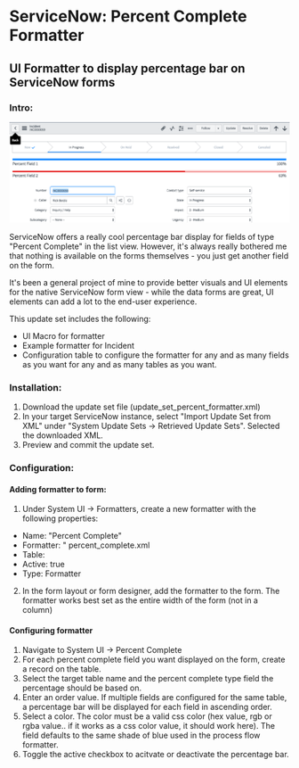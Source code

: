 # ServiceNow: Percent Complete Formatter
## UI Formatter to display percentage bar on ServiceNow forms

### Intro:
![Screenshot](https://github.com/dgimmler/servicenow-percent-complete/blob/master/Percentage%20Bars%20Screenshot.png?raw=true)

ServiceNow offers a really cool percentage bar display for fields of type "Percent Complete" in the list view. However, it's always really bothered me that nothing is available on the forms themselves - you just get another field on the form.

It's been a general project of mine to provide better visuals and UI elements for the native ServiceNow form view - while the data forms are great, UI elements can add a lot to the end-user experience.

This update set includes the following:
- UI Macro for formatter
- Example formatter for Incident
- Configuration table to configure the formatter for any and as many fields as you want for any and as many tables as you want. 

### Installation:
1. Download the update set file (update_set_percent_formatter.xml)
2. In your target ServiceNow instance, select "Import Update Set from XML" under "System Update Sets -> Retrieved Update Sets". Selected the downloaded XML.
3. Preview and commit the update set.

### Configuration:

#### Adding formatter to form:
1. Under System UI -> Formatters, create a new formatter with the following properties:
- Name: "Percent Complete"
- Formatter: " percent_complete.xml
- Table: <target table>
- Active: true
- Type: Formatter
  
2. In the form layout or form designer, add the formatter to the form. The formatter works best set as the entire width of the form (not in a column)

#### Configuring formatter
1. Navigate to System UI -> Percent Complete
2. For each percent complete field you want displayed on the form, create a record on the table. 
3. Select the target table name and the percent complete type field the percentage should be based on.
4. Enter an order value. If multiple fields are configured for the same table, a percentage bar will be displayed for each field in ascending order.
5. Select a color. The color must be a valid css color (hex value, rgb or rgba value.. if it works as a css color value, it should work here). The field defaults to the same shade of blue used in the process flow formatter.
6. Toggle the active checkbox to acitvate or deactivate the percentage bar.

